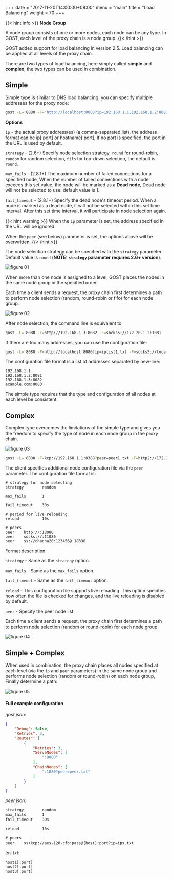 +++
date = "2017-11-20T14:00:00+08:00"
menu = "main"
title = "Load Balancing"
weight = 70
+++

{{< hint info >}}
**Node Group**

A node group consists of one or more nodes, each node can be any type.
In GOST, each level of the proxy chain is a node group.
{{< /hint >}}

GOST added support for load balancing in version 2.5. Load balancing can be applied at all levels of the proxy chain.

There are two types of load balancing, here simply called **simple** and **complex**, the two types can be used in combination.

## Simple

Simple type is similar to DNS load balancing, you can specify multiple addresses for the proxy node:

```bash
gost -L=:8080 -F='http://localhost:8080?ip=192.168.1.1,192.168.1.2:8081,192.168.1.3:8082&strategy=round&max_fails=1&fail_timeout=30s' -F=socks5://localhost:1080?ip=172.20.1.1:1080,172.20.1.2:1081,172.20.1.3:1082
```

 **Options**

`ip` - the actual proxy address(es) (a comma-separated list), the address format can be ip[:port] or hostname[:port], If no port is specified, the port in the URL is used by default.

`strategy` - (2.6+) Specify node selection strategy, `round` for round-robin, `random` for random selection, `fifo` for top-down selection, the default is `round`.

`max_fails` - (2.8.1+) The maximum number of failed connections for a specified node, When the number of failed connections with a node exceeds this set value, the node will be marked as a **Dead node**, Dead node will not be selected to use. default value is 1.

`fail_timeout` - (2.8.1+) Specify the dead node's timeout period. When a node is marked as a dead node, it will not be selected within this set time interval. After this set time interval, it will participate in node selection again.

{{< hint warning >}}
When the `ip` parameter is set, the address specified in the URL will be ignored.

When the `peer` (see below) parameter is set, the options above will be overwritten.
{{< /hint >}}

The node selection strategy can be specified with the `strategy` parameter. Default value is `round` (**NOTE: `strategy` parameter requires 2.6+ version**).

![figure 01](/img/lb01.png)

When more than one node is assigned to a level, GOST places the nodes in the same node group in the specified order.

Each time a client sends a request, the proxy chain first determines a path to perform node selection (random, round-robin or fifo) for each node group.

![figure 02](/img/lb02.png)

After node selection, the command line is equivalent to:

```bash
gost -L=:8080 -F=http://192.168.1.3:8082 -F=socks5://172.20.1.2:1081
```

If there are too many addresses, you can use the configuration file:

```bash
gost -L=:8080 -F=http://localhost:8080?ip=iplist1.txt -F=socks5://localhost:1080?ip=iplist2.txt
```

The configuration file format is a list of addresses separated by new-line:

```text
192.168.1.1
192.168.1.2:8081
192.168.1.3:8082
example.com:8083
```

The simple type requires that the type and configuration of all nodes at each level be consistent.

## Complex

Complex type overcomes the limitations of the simple type and gives you the freedom to specify the type of node in each node group in the proxy chain.

![figure 03](/img/lb03.png)

```bash
gost -L=:8080 -F=kcp://192.168.1.1:8388?peer=peer1.txt -F=http2://172.20.1.1:443?peer=peer2.txt
```

The client specifies additional node configuration file via the `peer` parameter. The configuration file format is:

```text
# strategy for node selecting
strategy        random

max_fails       1

fail_timeout    30s

# period for live reloading
reload          10s

# peers
peer    http://:18080
peer    socks://:11080
peer    ss://chacha20:123456@:18338
```

Format description:

`strategy` - Same as the `strategy` option.

`max_fails` - Same as the `max_fails` option.

`fail_timeout` - Same as the `fail_timeout` option.

`reload` - This configuration file supports live reloading. This option specifies how often the file is checked for changes, and the live reloading is disabled by default.

`peer` - Specify the peer node list.

Each time a client sends a request, the proxy chain first determines a path to perform node selection (random or round-robin) for each node group.

![figure 04](/img/lb04.png)

## Simple + Complex

When used in combination, the proxy chain places all nodes specified at each level (via the `ip` and `peer` parameters) in the same node group and performs node selection (random or round-robin) on each node group, Finally determine a path:

![figure 05](/gost/img/lb05.png)

#### Full example configuration

*gost.json*:

```json
{
    "Debug": false,
    "Retries": 3,
    "Routes": [
        {
            "Retries": 3,
            "ServeNodes": [
                ":8888"
            ],
            "ChainNodes": [
                ":1080?peer=peer.txt"
            ]
        }
    ]
}
```

*peer.json*:

```txt
strategy        random
max_fails       1
fail_timeout    30s

reload          10s

# peers
peer    ss+kcp://aes-128-cfb:pass@[host]:port?ip=ips.txt
```

*ips.txt*:

```txt
host1[:port]
host2[:port]
host3[:port]
```
